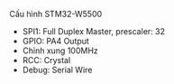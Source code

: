 Cấu hình STM32-W5500
- SPI1: Full Duplex Master, prescaler: 32
- GPIO: PA4 Output
- Chỉnh xung 100MHz
- RCC: Crystal
- Debug: Serial Wire
